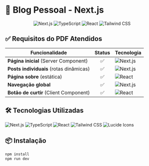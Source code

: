 # 🚀 Blog Pessoal - Next.js

<div align="center">

![Next.js](https://img.shields.io/badge/Next.js-15.5-000000?style=for-the-badge&logo=nextdotjs)
![TypeScript](https://img.shields.io/badge/TypeScript-5-3178C6?style=for-the-badge&logo=typescript)
![React](https://img.shields.io/badge/React-18-61DAFB?style=for-the-badge&logo=react)
![Tailwind CSS](https://img.shields.io/badge/Tailwind_CSS-3.3-06B6D4?style=for-the-badge&logo=tailwindcss)

</div>

## ✅ **Requisitos do PDF Atendidos**

| Funcionalidade                          | Status | Tecnologia                                                                                |
| --------------------------------------- | :----: | ----------------------------------------------------------------------------------------- |
| **Página inicial** (Server Component)   |   ✅   | ![Next.js](https://img.shields.io/badge/-Next.js-000000?style=flat-square&logo=nextdotjs) |
| **Posts individuais** (rotas dinâmicas) |   ✅   | ![Next.js](https://img.shields.io/badge/-Next.js-000000?style=flat-square&logo=nextdotjs) |
| **Página sobre** (estática)             |   ✅   | ![React](https://img.shields.io/badge/-React-61DAFB?style=flat-square&logo=react)         |
| **Navegação global**                    |   ✅   | ![Next.js](https://img.shields.io/badge/-Next.js-000000?style=flat-square&logo=nextdotjs) |
| **Botão de curtir** (Client Component)  |   ✅   | ![React](https://img.shields.io/badge/-React-61DAFB?style=flat-square&logo=react)         |

## 🛠️ **Tecnologias Utilizadas**

![Next.js](https://img.shields.io/badge/Next.js-15.5-000000?style=flat-square&logo=nextdotjs)
![TypeScript](https://img.shields.io/badge/TypeScript-5-3178C6?style=flat-square&logo=typescript)
![React](https://img.shields.io/badge/React-18-61DAFB?style=flat-square&logo=react)
![Tailwind CSS](https://img.shields.io/badge/Tailwind_CSS-3.3-06B6D4?style=flat-square&logo=tailwindcss)
![Lucide Icons](https://img.shields.io/badge/Lucide_Icons-FF6B00?style=flat-square)

## 📦 **Instalação**

```bash
npm install
npm run dev
```
